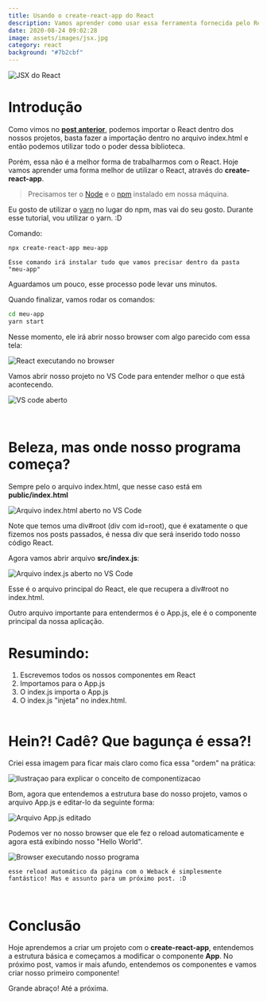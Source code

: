 ```yaml
---
title: Usando o create-react-app do React
description: Vamos aprender como usar essa ferramenta fornecida pelo React
date: 2020-08-24 09:02:28
image: assets/images/jsx.jpg
category: react
background: "#7b2cbf"
---
```



![JSX do React](assets/images/jsx.jpg "JSX do React")

# Introdução

Como vimos no **<u>post anterior</u>**, podemos importar o React dentro dos nossos projetos, basta fazer a importação dentro no arquivo index.html e então podemos utilizar todo o poder dessa biblioteca.

Porém, essa não é a melhor forma de trabalharmos com o React. Hoje vamos aprender uma forma melhor de utilizar o React, através do **create-react-app**.

> Precisamos ter o [Node](https://nodejs.org/en/download/) e o [npm](https://www.npmjs.com/get-npm) instalado em nossa máquina.<br/>

Eu gosto de utilizar o [yarn](https://classic.yarnpkg.com/pt-BR/docs/install/#mac-stable) no lugar do npm, mas vai do seu gosto. Durante esse tutorial, vou utilizar o yarn. :D

Comando:

```bash
npx create-react-app meu-app
```

`Esse comando irá instalar tudo que vamos precisar dentro da pasta "meu-app"`

Aguardamos um pouco, esse processo pode levar uns minutos.

Quando finalizar, vamos rodar os comandos:

```bash
cd meu-app
yarn start
```

Nesse momento, ele irá abrir nosso browser com algo parecido com essa tela:

![React executando no browser](assets/images/1-reactrodando.png "React executando no browser")

Vamos abrir nosso projeto no VS Code para entender melhor o que está acontecendo. <br />

![VS code aberto](assets/images/2-vscode.png "VS code aberto")



<br />

# Beleza, mas onde nosso programa começa?

Sempre pelo o arquivo index.html, que nesse caso está em **public/index.html**

![Arquivo index.html aberto no VS Code](assets/images/3-indexhtml.png "Arquivo index.html aberto no VS Code")

Note que temos uma div#root (div com id=root), que é exatamente o que fizemos nos posts passados, é nessa div que será inserido todo nosso código React. <br />

Agora vamos abrir arquivo **src/index.js**:

![Arquivo index.js aberto no VS Code](assets/images/4-indexjs.png "Arquivo index.js aberto no VS Code")

Esse é o arquivo principal do React, ele que recupera a div#root no index.html.

Outro arquivo importante para entendermos é o App.js, ele é o componente principal da nossa aplicação. 

# Resumindo:

1. Escrevemos todos os nossos componentes em React
2. Importamos para o App.js 
3. O index.js importa o App.js 
4. O index.js "injeta" no index.html. <br /> <br />

# Hein?! Cadê? Que bagunça é essa?!

Criei essa imagem para ficar mais claro como fica essa "ordem" na prática:

![Ilustraçao para explicar o conceito de componentizacao](assets/images/ilustracao.png "Ilustraçao para explicar o conceito de componentizacao")

Bom, agora que entendemos a estrutura base do nosso projeto, vamos o arquivo App.js e editar-lo da seguinte forma:

![Arquivo App.js editado](assets/images/5-appeditado.png "Arquivo App.js editado")

Podemos ver no nosso browser que ele fez o reload automaticamente e agora está exibindo nosso "Hello World".

![Browser executando nosso programa](assets/images/6-appeditado.png "Browser executando nosso programa")

`esse reload automático da página com o Weback é simplesmente fantástico! Mas e assunto para um próximo post. :D`

<br />

# Conclusão

Hoje aprendemos a criar um projeto com o **create-react-app**, entendemos a estrutura básica e começamos a modificar o componente **App**. No próximo post, vamos ir mais afundo, entendemos os componentes e vamos criar nosso primeiro componente! <br/>

Grande abraço! Até a próxima.